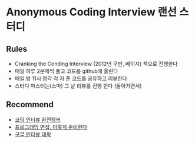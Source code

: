 # Anonymous Coding Interview 랜선 스터디 

## Rules
- Cranking the Conding Interview (2012년 구판, 베이지) 책으로 진행한다
- 매일 하루 2문제씩 풀고 코드를 github에 올린다
- 매일 밤 11시 정각 각 자 푼 코드를 공유하고 리뷰한다
- 스터디 마스터는(스마) 그 날 리뷰를 진행 한다 (돌아가면서)

## Recommend
- [코딩 인터뷰 완전정복](http://www.yes24.com/24/Goods/7434347?Acode=101)
- [프로그래밍 면접, 이렇게 준비한다](http://www.yes24.com/24/goods/2714784?scode=029)
- [구글 인터뷰 대학](https://github.com/jwasham/coding-interview-university/blob/master/translations/README-ko.md)
